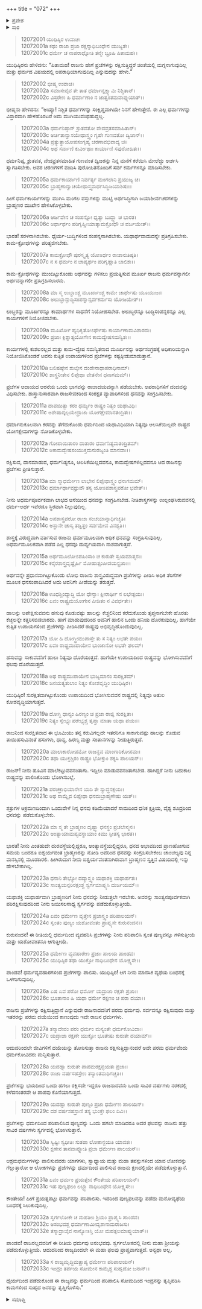 +++
title = "072"
+++

<details><summary>ಪ್ರವೇಶ</summary>


।।   ಓಂ ಓಂ ನಮೋ ನಾರಾಯಣಾಯ।।   ಶ್ರೀ ವೇದವ್ಯಾಸಾಯ ನಮಃ ।।

ಶ್ರೀ ಕೃಷ್ಣದ್ವೈಪಾಯನ ವೇದವ್ಯಾಸ ವಿರಚಿತ  

**ಶ್ರೀ ಮಹಾಭಾರತ**

**ಶಾಂತಿ ಪರ್ವ**

**ರಾಜಧರ್ಮ ಪರ್ವ**

**ಅಧ್ಯಾಯ 72**

</details>

<details><summary>ಸಾರ</summary>

ಪ್ರಜಾಪರಿಪಾಲನೆಯ ಅರ್ಥ (1-33).


</details>



> 12072001 ಯುಧಿಷ್ಠಿರ ಉವಾಚ।  
12072001a ಕಥಂ ರಾಜಾ ಪ್ರಜಾ ರಕ್ಷನ್ನಾಧಿಬಂಧೇನ ಯುಜ್ಯತೇ।  
12072001c ಧರ್ಮೇ ಚ ನಾಪರಾಧ್ನೋತಿ ತನ್ಮೇ ಬ್ರೂಹಿ ಪಿತಾಮಹ।।

ಯುಧಿಷ್ಠಿರನು ಹೇಳಿದನು: “ಪಿತಾಮಹ! ರಾಜನು ಹೇಗೆ ಪ್ರಜೆಗಳನ್ನು ರಕ್ಷಿಸುತ್ತಿದ್ದರೆ ಚಿಂತೆಯಲ್ಲಿ ಮಗ್ನನಾಗುವುದಿಲ್ಲ ಮತ್ತು ಧರ್ಮದ ವಿಷಯದಲ್ಲಿ ಅಪರಾಧಿಯಾಗುವುದಿಲ್ಲ ಎನ್ನುವುದನ್ನು ಹೇಳು.”

> 12072002 ಭೀಷ್ಮ ಉವಾಚ।  
12072002a ಸಮಾಸೇನೈವ ತೇ ತಾತ ಧರ್ಮಾನ್ವಕ್ಷ್ಯಾಮಿ ನಿಶ್ಚಿತಾನ್।  
12072002c ವಿಸ್ತರೇಣ ಹಿ ಧರ್ಮಾಣಾಂ ನ ಜಾತ್ವಂತಮವಾಪ್ನುಯಾತ್।।

ಭೀಷ್ಮನು ಹೇಳಿದನು: “ಅಯ್ಯಾ! ನಿಶ್ಚಿತ ಧರ್ಮಗಳನ್ನು ಸಂಕ್ಷಿಪ್ತವಾಗಿಯೇ ನಿನಗೆ ಹೇಳುತ್ತೇನೆ. ಈ ಎಲ್ಲ ಧರ್ಮಗಳನ್ನು ವಿಸ್ತಾರವಾಗಿ ಹೇಳಹೊರಟರೆ ಅದು ಮುಗಿಯುವಂಥಹುದ್ದಲ್ಲ.

> 12072003a ಧರ್ಮನಿಷ್ಠಾನ್ ಶ್ರುತವತೋ ವೇದವ್ರತಸಮಾಹಿತಾನ್।  
12072003c ಅರ್ಚಿತಾನ್ವಾಸಯೇಥಾಸ್ತ್ವಂ ಗೃಹೇ ಗುಣವತೋ ದ್ವಿಜಾನ್।।  
12072004a ಪ್ರತ್ಯುತ್ಥಾಯೋಪಸಂಗೃಹ್ಯ ಚರಣಾವಭಿವಾದ್ಯ ಚ।  
12072004c ಅಥ ಸರ್ವಾಣಿ ಕುರ್ವೀಥಾಃ ಕಾರ್ಯಾಣಿ ಸಪುರೋಹಿತಃ।।

ಧರ್ಮನಿಷ್ಠ, ಶ್ರುತವತ, ವೇದವ್ರತಸಮಾಹಿತ ಗುಣವಂತ ದ್ವಿಜರನ್ನು ನಿನ್ನ ಮನೆಗೆ ಕರೆಯಿಸಿ ಮೇಲೆದ್ದು ಅರ್ಚಸಿ ಸ್ವಾಗತಿಸಬೇಕು. ಅವರ ಚರಣಗಳಿಗೆ ವಂದಿಸಿ ಪುರೋಹಿತನೊಂದಿಗೆ ಸರ್ವ ಕರ್ಮಗಳನ್ನೂ ಮಾಡಿಸಬೇಕು.

> 12072005a ಧರ್ಮಕಾರ್ಯಾಣಿ ನಿರ್ವರ್ತ್ಯ ಮಂಗಲಾನಿ ಪ್ರಯುಜ್ಯ ಚ।  
12072005c ಬ್ರಾಹ್ಮಣಾನ್ವಾಚಯೇಥಾಸ್ತ್ವಮರ್ಥಸಿದ್ಧಿಜಯಾಶಿಷಃ।।

ಹೀಗೆ ಧರ್ಮಕಾರ್ಯಗಳನ್ನು ಮುಗಿಸಿ ಮಂಗಲ ವಸ್ತುಗಳನ್ನು ಮುಟ್ಟಿ ಅರ್ಥಸಿದ್ಧಿಗಾಗಿ ಜಯಾಶೀರ್ವಚನಗಳನ್ನು ಬ್ರಾಹ್ಮಣರ ಮುಖೇನ ಹೇಳಿಸಿಕೊಳ್ಳಬೇಕು.

> 12072006a ಆರ್ಜವೇನ ಚ ಸಂಪನ್ನೋ ಧೃತ್ಯಾ ಬುದ್ಧ್ಯಾ ಚ ಭಾರತ।  
12072006c ಅರ್ಥಾರ್ಥಂ ಪರಿಗೃಹ್ಣೀಯಾತ್ಕಾಮಕ್ರೋಧೌ ಚ ವರ್ಜಯೇತ್।।

ಭಾರತ! ಸರಳನಾಗಿರಬೇಕು. ಧೈರ್ಯ-ಬುದ್ಧಿಗಳಿಂದ ಸಂಪನ್ನನಾಗಿರಬೇಕು. ಯಥಾರ್ಥವಾದುದನ್ನೇ ಪ್ರತಿಗ್ರಹಿಸಬೇಕು. ಕಾಮ-ಕ್ರೋಧಗಳನ್ನು ಪರಿತ್ಯಜಿಸಬೇಕು.

> 12072007a ಕಾಮಕ್ರೋಧೌ ಪುರಸ್ಕೃತ್ಯ ಯೋಽರ್ಥಂ ರಾಜಾನುತಿಷ್ಠತಿ।  
12072007c ನ ಸ ಧರ್ಮಂ ನ ಚಾಪ್ಯರ್ಥಂ ಪರಿಗೃಹ್ಣಾತಿ ಬಾಲಿಶಃ।।

ಕಾಮ-ಕ್ರೋಧಗಳನ್ನು ಮುಂದಿಟ್ಟುಕೊಂಡು ಅರ್ಥವನ್ನು ಗಳಿಸಲು ಪ್ರಯತ್ನಿಸುವ ಮೂರ್ಖ ರಾಜನು ಧರ್ಮವನ್ನಾಗಲೀ ಅರ್ಥವನ್ನಾಗಲೀ ಪ್ರಹಿಗ್ರಹಿಸಲಾರನು.

> 12072008a ಮಾ ಸ್ಮ ಲುಬ್ಧಾಂಶ್ಚ ಮೂರ್ಖಾಂಶ್ಚ ಕಾಮೇ ಚಾರ್ಥೇಷು ಯೂಯುಜಃ।  
12072008c ಅಲುಬ್ಧಾನ್ಬುದ್ಧಿಸಂಪನ್ನಾನ್ಸರ್ವಕರ್ಮಸು ಯೋಜಯೇತ್।।

ಲುಬ್ಧರನ್ನು ಮೂರ್ಖರನ್ನೂ ಕಾಮಾರ್ಥಗಳ ಸಾಧನೆಗೆ ನಿಯೋಜಿಸಬೇಡ. ಅಲುಬ್ಧರನ್ನೂ ಬುದ್ಧಿಸಂಪನ್ನರನ್ನೂ ಎಲ್ಲ ಕಾರ್ಯಗಳಿಗೆ ನಿಯೋಜಿಸಬೇಕು.

> 12072009a ಮೂರ್ಖೋ ಹ್ಯಧಿಕೃತೋಽರ್ಥೇಷು ಕಾರ್ಯಾಣಾಮವಿಶಾರದಃ।  
12072009c ಪ್ರಜಾಃ ಕ್ಲಿಶ್ನಾತ್ಯಯೋಗೇನ ಕಾಮದ್ವೇಷಸಮನ್ವಿತಃ।।

ಕಾರ್ಯಗಳಲ್ಲಿ ಕುಶಲನಲ್ಲದ ಮತ್ತು ಕಾಮ-ದ್ವೇಷ ಸಮನ್ವಿತನಾದ ಮೂರ್ಖನನ್ನು ಅರ್ಥಸಂಗ್ರಹಕ್ಕೆ ಅಧಿಕಾರಿಯನ್ನಾಗಿ ನಿಯೋಜಿಸಿಕೊಂಡರೆ ಅವನು ಕುತ್ಸಿತ ಉಪಾಯಗಳಿಂದ ಪ್ರಜೆಗಳನ್ನು ಕಷ್ಟಕ್ಕೀಡುಮಾಡುತ್ತಾನೆ.

> 12072010a ಬಲಿಷಷ್ಠೇನ ಶುಲ್ಕೇನ ದಂಡೇನಾಥಾಪರಾಧಿನಾಮ್।  
12072010c ಶಾಸ್ತ್ರನೀತೇನ ಲಿಪ್ಸೇಥಾ ವೇತನೇನ ಧನಾಗಮಮ್।।

ಪ್ರಜೆಗಳ ಆದಾಯದ ಆರನೆಯ ಒಂದು ಭಾಗವನ್ನು ರಾಜಾದಯವನ್ನಾಗಿ ಪಡೆಯಬೇಕು. ಅಪರಾಧಿಗಳಿಗೆ ದಂದವನ್ನು ವಿಧಿಸಬೇಕು. ಶಾಸ್ತ್ರಾನುಸಾರವಾಗಿ ರಾಜಸೇವಕರಿಂದ ಸಂರಕ್ಷತ ವ್ಯಾಪಾರಿಗಳಿಂದ ಧನವನ್ನು ಸಂಗ್ರಹಿಸಬೇಕು.

> 12072011a ದಾಪಯಿತ್ವಾ ಕರಂ ಧರ್ಮ್ಯಂ ರಾಷ್ಟ್ರಂ ನಿತ್ಯಂ ಯಥಾವಿಧಿ।  
12072011c ಅಶೇಷಾನ್ಕಲ್ಪಯೇದ್ರಾಜಾ ಯೋಗಕ್ಷೇಮಾನತಂದ್ರಿತಃ।।

ಧರ್ಮಾನುಕೂಲವಾಗಿ ಕರವನ್ನು ತೆಗೆದುಕೊಂಡು ಧರ್ಮದಿಂದ ಯಥಾವಿಧಿಯಾಗಿ ನಿತ್ಯವೂ ಆಲಸಿಕೆಯಿಲ್ಲದೇ ರಾಷ್ಟ್ರದ ಯೋಗಕ್ಷೇಮಗಳನ್ನು ನೋಡಿಕೊಳ್ಳಬೇಕು.

> 12072012a ಗೋಪಾಯಿತಾರಂ ದಾತಾರಂ ಧರ್ಮನಿತ್ಯಮತಂದ್ರಿತಮ್।  
12072012c ಅಕಾಮದ್ವೇಷಸಂಯುಕ್ತಮನುರಜ್ಯಂತಿ ಮಾನವಾಃ।।

ರಕ್ಷಿಸುವ, ದಾನಮಾಡುವ, ಧರ್ಮನಿತ್ಯನೂ, ಆಲಸಿಕೆಯಿಲ್ಲದವನೂ,  ಕಾಮದ್ವೇಷಗಳಿಲ್ಲದವನೂ ಆದ ರಾಜನನ್ನು ಪ್ರಜೆಗಳು ಪ್ರೀತಿಸುತ್ತಾರೆ.

> 12072013a ಮಾ ಸ್ಮಾಧರ್ಮೇಣ ಲಾಭೇನ ಲಿಪ್ಸೇಥಾಸ್ತ್ವಂ ಧನಾಗಮಮ್।  
12072013c ಧರ್ಮಾರ್ಥಾವಧ್ರುವೌ ತಸ್ಯ ಯೋಽಪಶಾಸ್ತ್ರಪರೋ ಭವೇತ್।।

ನೀನು ಅಧರ್ಮಪೂರ್ವಕವಾಗಿ ಲಾಭದ ಆಸೆಯಿಂದ ಧನವನ್ನು ಸಂಗ್ರಹಿಸಬೇಡ. ನೀತಿಶಾಸ್ತ್ರಗಳನ್ನು ಉಲ್ಲಂಘಸಿರುವವನಲ್ಲಿ ಧರ್ಮ-ಅರ್ಥ ಇವೆರಡೂ ಸ್ಥಿರವಾಗಿ ನಿಲ್ಲುವುದಿಲ್ಲ.

> 12072014a ಅಪಶಾಸ್ತ್ರಪರೋ ರಾಜಾ ಸಂಚಯಾನ್ನಾಧಿಗಚ್ಚತಿ।  
12072014c ಅಸ್ಥಾನೇ ಚಾಸ್ಯ ತದ್ವಿತ್ತಂ ಸರ್ವಮೇವ ವಿನಶ್ಯತಿ।।

ಶಾಸ್ತ್ರಕ್ಕೆ ವಿರುದ್ಧವಾಗಿ ವರ್ತಿಸುವ ರಾಜನು ಧರ್ಮಮೂಲವಾಗಿ ಅಧಿಕ ಧನವನ್ನು ಸಂಗ್ರಹಿಸುವುದಿಲ್ಲ. ಅಧರ್ಮಮೂಲಕವಾಗಿ ಪಡೆದ ಎಲ್ಲ ಧನವೂ ದುರ್ವ್ಯಯವಾಗಿ ನಾಶವಾಗುತ್ತದೆ.

> 12072015a ಅರ್ಥಮೂಲೋಽಪಹಿಂಸಾಂ ಚ ಕುರುತೇ ಸ್ವಯಮಾತ್ಮನಃ।  
12072015c ಕರೈರಶಾಸ್ತ್ರದೃಷ್ಟೈರ್ಹಿ ಮೋಹಾತ್ಸಂಪೀಡಯನ್ಪ್ರಜಾಃ।।

ಅರ್ಥವನ್ನೇ ಪ್ರಧಾನವಾಗಿಟ್ಟುಕೊಂಡು ಲೋಭಿ ರಾಜನು ಶಾಸ್ತ್ರವಿರುದ್ಧವಾಗಿ ಪ್ರಜೆಗಳನ್ನು ಪೀಡಿಸಿ ಅಧಿಕ ತೆರಿಗೆಗಳ ಮೂಲಕ ಧನಸಂಪಾದಿಸಿದರೆ ಅದು ಅವನಿಗೇ ಪೀಡೆಯನ್ನು ತರುತ್ತದೆ.

> 12072016a ಊಧಶ್ಚಿಂದ್ಯಾದ್ಧಿ ಯೋ ಧೇನ್ವಾಃ ಕ್ಷೀರಾರ್ಥೀ ನ ಲಭೇತ್ಪಯಃ।  
12072016c ಏವಂ ರಾಷ್ಟ್ರಮಯೋಗೇನ ಪೀಡಿತಂ ನ ವಿವರ್ಧತೇ।।

ಹಾಲನ್ನು ಅಪೇಕ್ಷಿಸುವವನು ಹಸುವು ಕೊಡುವಷ್ಟು ಹಾಲನ್ನು ಕೆಚ್ಚಲಿನಿಂದ ಕರೆದುಕೊಂಡು ತೃಪ್ತನಾಗಬೇಕೇ ಹೊರತು ಕೆಚ್ಚಲನ್ನೇ ಕತ್ತರಿಸಬಿಡಬಾರದು. ಹಾಗೆ ಮಾಡುವುದರಿಂದ ಅವನಿಗೆ ಹಾಲಿನ ಒಂದು ಹನಿಯ ದೊರಕುವುದಿಲ್ಲ. ಹಾಗೆಯೇ ಕುತ್ಸಿತ ಉಪಾಯಗಳಿಂದ ಪ್ರಜೆಗಳನ್ನು ಪೀಡಿಸಿದರೆ ರಾಷ್ಟ್ರವು ಅಭಿವೃದ್ಧಿಹೊಂದುವುದಿಲ್ಲ.

> 12072017a ಯೋ ಹಿ ದೋಗ್ಧ್ರೀಮುಪಾಸ್ತೇ ತು ಸ ನಿತ್ಯಂ ಲಭತೇ ಪಯಃ।  
12072017c ಏವಂ ರಾಷ್ಟ್ರಮುಪಾಯೇನ ಭುಂಜಾನೋ ಲಭತೇ ಫಲಮ್।

ಹಸುವನ್ನು ಸಾಕುವವನಿಗೆ ಹಾಲು ನಿತ್ಯವೂ ದೊರೆಯುತ್ತದೆ. ಹಾಗೆಯೇ ಉಪಾಯದಿಂದ ರಾಷ್ಟ್ರವನ್ನು ಭೋಗಿಸುವವನಿಗೆ ಫಲವು ದೊರೆಯುತ್ತದೆ.

> 12072018a ಅಥ ರಾಷ್ಟ್ರಮುಪಾಯೇನ ಭುಜ್ಯಮಾನಂ ಸುರಕ್ಷಿತಮ್।  
12072018c ಜನಯತ್ಯತುಲಾಂ ನಿತ್ಯಂ ಕೋಶವೃದ್ಧಿಂ ಯುಧಿಷ್ಠಿರ।।

ಯುಧಿಷ್ಠಿರ! ಸುರಕ್ಷಿತವಾಗಿಟ್ಟುಕೊಂಡು ಉಪಾಯದಿಂದ ಭೋಗಿಸುವವನ ರಾಷ್ಟ್ರದಲ್ಲಿ ನಿತ್ಯವೂ ಅತುಲ ಕೋಶವೃದ್ಧಿಯಾಗುತ್ತದೆ.

> 12072019a ದೋಗ್ಧಿ ಧಾನ್ಯಂ ಹಿರಣ್ಯಂ ಚ ಪ್ರಜಾ ರಾಜ್ಞಿ ಸುರಕ್ಷಿತಾ।  
12072019c ನಿತ್ಯಂ ಸ್ವೇಭ್ಯಃ ಪರೇಭ್ಯಶ್ಚ ತೃಪ್ತಾ ಮಾತಾ ಯಥಾ ಪಯಃ।।

ರಾಜನಿಂದ ಸುರಕ್ಷಿತವಾದ ಈ ಭೂಮಿಯು ತನ್ನ ಕರುವಿಗಲ್ಲದೇ ಇತರರಿಗೂ ಸಾಕಾಗುವಷ್ಟು ಹಾಲನ್ನು ಕೊಡುವ ತಾಯಿಹಸುವಿನಂತೆ ಹಸುಗಳು, ಧಾನ್ಯ, ಹಿರಣ್ಯ ಮತ್ತು ಸಂತಾನಗಳನ್ನು ನೀಡುತ್ತಿರುತ್ತದೆ.

> 12072020a ಮಾಲಾಕಾರೋಪಮೋ ರಾಜನ್ಭವ ಮಾಂಗಾರಿಕೋಪಮಃ।  
12072020c ತಥಾ ಯುಕ್ತಶ್ಚಿರಂ ರಾಷ್ಟ್ರಂ ಭೋಕ್ತುಂ ಶಕ್ಯಸಿ ಪಾಲಯನ್।।

ರಾಜನ್! ನೀನು ಹೂವಿನ ಮಾಲೆಕಟ್ಟುವವನಂತಾಗು. ಇದ್ದಿಲು ಮಾಡುವವನಂತಾಗಬೇಡ. ಹಾಗಿದ್ದರೆ ನೀನು ಬಹುಕಾಲ ರಾಷ್ಟ್ರವನ್ನು ಪಾಲಿಸಿಕೊಂಡು ಭೋಗಿಸಬಲ್ಲೆ.

> 12072021a ಪರಚಕ್ರಾಭಿಯಾನೇನ ಯದಿ ತೇ ಸ್ಯಾದ್ಧನಕ್ಷಯಃ।  
12072021c ಅಥ ಸಾಮ್ನೈವ ಲಿಪ್ಸೇಥಾ ಧನಮಬ್ರಾಹ್ಮಣೇಷು ಯತ್।।

ಶತ್ರುಗಳ ಆಕ್ರಮಣದಿಂದಾಗಿ ಒಂದುವೇಳೆ ನಿನ್ನ ಧನವು ಕಡಿಮೆಯಾದರೆ ಸಾಮದಿಂದ ಧನಿಕ ಕ್ಷತ್ರಿಯ, ವೈಶ್ಯ ಶೂದ್ರರಿಂದ ಧನವನ್ನು ಪಡೆದುಕೊಳ್ಳಬೇಕು.

> 12072022a ಮಾ ಸ್ಮ ತೇ ಬ್ರಾಹ್ಮಣಂ ದೃಷ್ಟ್ವಾ ಧನಸ್ಥಂ ಪ್ರಚಲೇನ್ಮನಃ।  
12072022c ಅಂತ್ಯಾಯಾಮಪ್ಯವಸ್ಥಾಯಾಂ ಕಿಮು ಸ್ಫೀತಸ್ಯ ಭಾರತ।।

ಭಾರತ! ನೀನು ಎಂತಹುದೇ ದುರವಸ್ಥೆಯಲ್ಲಿದ್ದರೂ, ಅಂತ್ಯಾವಸ್ಥೆಯಲ್ಲಿದ್ದರೂ, ಧನದ ಅಭಾವದಿಂದ ಪ್ರಾಣಹೋಗುವ ಸಮಯ ಬಂದರೂ ಐಶ್ವರ್ಯವಂತ ಬ್ರಾಹ್ಮಣರನ್ನು ನೋಡಿ ಅವರಿಂದ ಧನವನ್ನು ಸಂಗ್ರಹಿಸಬೇಕೆಂಬ ಚಾಂಚಲ್ಯವು ನಿನ್ನ ಮನಸ್ಸಿನಲ್ಲಿ ಮೂಡದಿರಲಿ. ಹೀಗಿರುವಾಗ ನೀನು ಐಶ್ವರ್ಯವಂತನಾಗಿರುವಾಗ ಬ್ರಾಹ್ಮಣನ ಸ್ವತ್ತಿನ ವಿಷಯದಲ್ಲಿ ಇನ್ನು ಹೇಳಬೇಕಾಗಿಲ್ಲ.

> 12072023a ಧನಾನಿ ತೇಭ್ಯೋ ದದ್ಯಾಸ್ತ್ವಂ ಯಥಾಶಕ್ತಿ ಯಥಾರ್ಹತಃ।  
12072023c ಸಾಂತ್ವಯನ್ಪರಿರಕ್ಷಂಶ್ಚ ಸ್ವರ್ಗಮಾಪ್ಸ್ಯಸಿ ದುರ್ಜಯಮ್।।

ಯಥಾಶಕ್ತಿ ಯಥಾರ್ಹವಾಗಿ ಬ್ರಾಹ್ಮಣರಿಗೆ ನೀನು ಧನವನ್ನು ನೀಡುತ್ತಲೇ ಇರಬೇಕು. ಅವರನ್ನು ಸಾಂತ್ವನಪೂರ್ವಕವಾಗಿ ಪರಿರಕ್ಷಿಸುವುದರಿಂದ ನೀನು ಜಯಿಸಲಸಾಧ್ಯ ಸ್ವರ್ಗವನ್ನು ಪಡೆದುಕೊಳ್ಳುತ್ತೀಯೆ.

> 12072024a ಏವಂ ಧರ್ಮೇಣ ವೃತ್ತೇನ ಪ್ರಜಾಸ್ತ್ವಂ ಪರಿಪಾಲಯನ್।  
12072024c ಸ್ವಂತಂ ಪುಣ್ಯಂ ಯಶೋವಂತಂ ಪ್ರಾಪ್ಸ್ಯಸೇ ಕುರುನಂದನ।।

ಕುರುನಂದನ! ಈ ರೀತಿಯಲ್ಲಿ ಧರ್ಮದಿಂದ ವ್ಯವಹರಿಸಿ ಪ್ರಜೆಗಳನ್ನು ನೀನು ಪರಿಪಾಲಿಸಿ ಸ್ವಂತ ಪುಣ್ಯವನ್ನೂ ಗಳಿಸುತ್ತೀಯೆ ಮತ್ತು ಯಶೋವಂತನೂ ಆಗುತ್ತೀಯೆ.

> 12072025a ಧರ್ಮೇಣ ವ್ಯವಹಾರೇಣ ಪ್ರಜಾಃ ಪಾಲಯ ಪಾಂಡವ।  
12072025c ಯುಧಿಷ್ಠಿರ ತಥಾ ಯುಕ್ತೋ ನಾಧಿಬಂಧೇನ ಯೋಕ್ಷ್ಯಸೇ।।

ಪಾಂಡವ! ಧರ್ಮವ್ಯವಹಾರಗಳಿಂದ ಪ್ರಜೆಗಳನ್ನು ಪಾಲಿಸು. ಯುಧಿಷ್ಠಿರ! ಆಗ ನೀನು ಮಾನಸಿಕ ವ್ಯಥೆಯ ಬಂಧನಕ್ಕೆ ಒಳಗಾಗುವುದಿಲ್ಲ.

> 12072026a ಏಷ ಏವ ಪರೋ ಧರ್ಮೋ ಯದ್ರಾಜಾ ರಕ್ಷತೇ ಪ್ರಜಾಃ।  
12072026c ಭೂತಾನಾಂ ಹಿ ಯಥಾ ಧರ್ಮೇ ರಕ್ಷಣಂ ಚ ಪರಾ ದಯಾ।।

ರಾಜನು ಪ್ರಜೆಗಳನ್ನು ರಕ್ಷಿಸುತ್ತಿದ್ದಾನೆ ಎನ್ನುವುದೇ ರಾಜನಾದವನಿಗೆ ಪರಮ ಧರ್ಮವು. ಸರ್ವವನ್ನೂ ರಕ್ಷಿಸುವುದು ಮತ್ತು ಇತರರನ್ನು ಪರಮ ದಯೆಯಿಂದ ಕಾಣುವುದು ಇವೇ ರಾಜನ ಧರ್ಮಗಳು.

> 12072027a ತಸ್ಮಾದೇವಂ ಪರಂ ಧರ್ಮಂ ಮನ್ಯಂತೇ ಧರ್ಮಕೋವಿದಾಃ।  
12072027c ಯದ್ರಾಜಾ ರಕ್ಷಣೇ ಯುಕ್ತೋ ಭೂತೇಷು ಕುರುತೇ ದಯಾಮ್।।

ಆದುದರಿಂದಲೇ ಜೀವಿಗಳಿಗೆ ದಯೆಯನ್ನು ತೋರಿಸುತ್ತಾ ರಾಜನು ರಕ್ಷಿಸುತ್ತಿದ್ದಾನಂದರೆ ಅದೇ ಪರಮ ಧರ್ಮವೆಂದು ಧರ್ಮಕೋವಿದರು ಮನ್ನಿಸುತ್ತಾರೆ.

> 12072028a ಯದಹ್ನಾ ಕುರುತೇ ಪಾಪಮರಕ್ಷನ್ಭಯತಃ ಪ್ರಜಾಃ।  
12072028c ರಾಜಾ ವರ್ಷಸಹಸ್ರೇಣ ತಸ್ಯಾಂತಮಧಿಗಚ್ಚತಿ।।

ಪ್ರಜೆಗಳನ್ನು ಭಯದಿಂದ ಒಂದು ಹಗಲು ರಕ್ಷಿಸದೇ ಇದ್ದರೂ ರಾಜನಾದವನು ಒಂದು ಸಾವಿರ ವರ್ಷಗಳು ನರಕದಲ್ಲಿ ಕಳೆದನಂತರವೇ ಆ ಪಾಪವು ಕೊನೆಯಾಗುತ್ತದೆ.

> 12072029a ಯದಹ್ನಾ ಕುರುತೇ ಪುಣ್ಯಂ ಪ್ರಜಾ ಧರ್ಮೇಣ ಪಾಲಯನ್।  
12072029c ದಶ ವರ್ಷಸಹಸ್ರಾಣಿ ತಸ್ಯ ಭುಂಕ್ತೇ ಫಲಂ ದಿವಿ।।

ಪ್ರಜೆಗಳನ್ನು ಧರ್ಮದಿಂದ ಪರಿಪಾಲಿಸಿದ ಪುಣ್ಯವನ್ನು ಒಂದು ಹಗಲೇ ಮಾಡಿದರೂ ಅದರ ಫಲವನ್ನು ರಾಜನು ಹತ್ತು ಸಾವಿರ ವರ್ಷಗಳು ಸ್ವರ್ಗದಲ್ಲಿ ಭೋಗಿಸುತ್ತಾನೆ.

> 12072030a ಸ್ವಿಷ್ಟಿಃ ಸ್ವಧೀತಿಃ ಸುತಪಾ ಲೋಕಾನ್ಜಯತಿ ಯಾವತಃ।  
12072030c ಕ್ಷಣೇನ ತಾನವಾಪ್ನೋತಿ ಪ್ರಜಾ ಧರ್ಮೇಣ ಪಾಲಯನ್।।

ಆಶ್ರಮಧರ್ಮಗಳನ್ನು ಪಾಲಿಸುವವರು ಯಾಗಗಳು, ಸ್ವಾಧ್ಯಾಯ ಮತ್ತು ಮಹಾ ತಪಸ್ಸುಗಳಿಂದ ಯಾವ ಲೋಕವನ್ನು ಗೆಲ್ಲುತ್ತಾರೋ ಆ ಲೋಕಗಳನ್ನು ಪ್ರಜೆಗಳನ್ನು ಧರ್ಮದಿಂದ ಪಾಲಿಸುವ ರಾಜನು ಕ್ಷಣದಲ್ಲಿಯೇ ಪಡೆದುಕೊಳ್ಳುತ್ತಾನೆ.

> 12072031a ಏವಂ ಧರ್ಮಂ ಪ್ರಯತ್ನೇನ ಕೌಂತೇಯ ಪರಿಪಾಲಯನ್।  
12072031c ಇಹ ಪುಣ್ಯಫಲಂ ಲಬ್ಧ್ವಾ ನಾಧಿಬಂಧೇನ ಯೋಕ್ಷ್ಯಸೇ।।

ಕೌಂತೇಯ! ಹೀಗೆ ಪ್ರಯತ್ನಪಟ್ಟು ಧರ್ಮವನ್ನು ಪರಿಪಾಲಿಸು. ಇದರಿಂದ ಪುಣ್ಯಫಲವನ್ನು ಪಡೆದು ಮನೋವ್ಯಥೆಯ ಬಂಧನಕ್ಕೆ ಸಿಲುಕುವುದಿಲ್ಲ.

> 12072032a ಸ್ವರ್ಗಲೋಕೇ ಚ ಮಹತೀಂ ಶ್ರಿಯಂ ಪ್ರಾಪ್ಸ್ಯಸಿ ಪಾಂಡವ।  
12072032c ಅಸಂಭವಶ್ಚ ಧರ್ಮಾಣಾಮೀದೃಶಾನಾಮರಾಜಸು।  
12072032e ತಸ್ಮಾದ್ರಾಜೈವ ನಾನ್ಯೋಽಸ್ತಿ ಯೋ ಮಹತ್ಫಲಮಾಪ್ನುಯಾತ್।।

ಪಾಂಡವ! ರಾಜರಲ್ಲದವರಿಗೆ ಈ ರೀತಿಯ ಧರ್ಮವು ಅಸಂಭವವು. ಸ್ವರ್ಗಲೋಕದಲ್ಲಿ ನೀನು ಮಹಾ ಶ್ರೀಯನ್ನು ಪಡೆದುಕೊಳ್ಳುತ್ತೀಯೆ. ಆದುದರಿಂದ ರಾಜ್ಯದಿಂದಲೇ ಈ ಮಹಾ ಫಲವು ಪ್ರಾಪ್ತವಾಗುತ್ತದೆ. ಅನ್ಯಥಾ ಅಲ್ಲ.

> 12072033a ಸ ರಾಜ್ಯಮೃದ್ಧಿಮತ್ಪ್ರಾಪ್ಯ ಧರ್ಮೇಣ ಪರಿಪಾಲಯನ್।  
12072033c ಇಂದ್ರಂ ತರ್ಪಯ ಸೋಮೇನ ಕಾಮೈಶ್ಚ ಸುಹೃದೋ ಜನಾನ್।।

ಧೈರ್ಯದಿಂದ ಪಡೆದುಕೊಂಡ ಈ ರಾಜ್ಯವನ್ನು ಧರ್ಮದಿಂದ ಪರಿಪಾಲಿಸಿ ಸೋಮದಿಂದ ಇಂದ್ರನನ್ನು ತೃಪ್ತಿಪಡಿಸಿ ಕಾಮಗಳಿಂದ ಸುಹೃದ ಜನರನ್ನು ತೃಪ್ತಿಗೊಳಿಸು.”


<details><summary>ಸಮಾಪ್ತಿ</summary>

ಇತಿ ಶ್ರೀ ಮಹಾಭಾರತೇ ಶಾಂತಿ ಪರ್ವಣಿ ರಾಜಧರ್ಮ ಪರ್ವಣಿ ದ್ವಿಸಪ್ತತಿತಮೋಽಧ್ಯಾಯಃ।।  
ಇದು ಶ್ರೀ ಮಹಾಭಾರತ ಶಾಂತಿ ಪರ್ವದ ರಾಜಧರ್ಮ ಪರ್ವದಲ್ಲಿ ಎಪ್ಪತ್ತೆರಡನೇ ಅಧ್ಯಾಯವು.

</details>

